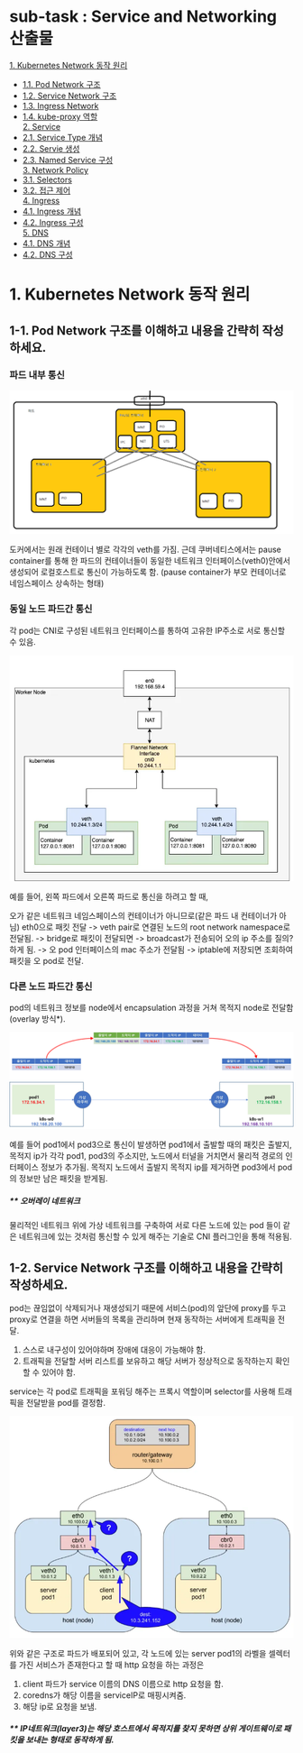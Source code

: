 # sub-task : Service and Networking 산출물

[1. Kubernetes Network 동작 원리](#1-pod)<br>
- [1.1. Pod Network 구조](#11-pod란)<br>
- [1.2. Service Network 구조](#12-yaml-생성)<br>
- [1.3. Ingress Network](#13-pod-배포)<br>
- [1.4. kube-proxy 역할](#14-pod-로그-추출)<br>
[2. Service](#2-static-pod)<br>
- [2.1. Service Type 개념](#21-static-pod-개념)<br>
- [2.2. Servie 생성](#22-static-pod-배포)<br>
- [2.3. Named Service 구성](#23-static-pod-삭제)<br>
[3. Network Policy](#3-multi-container-pod)<br>
- [3.1. Selectors](#31-컨테이너와-pod의-차이점)<br>
- [3.2. 접근 제어](#32-pod-배포)<br>
[4. Ingress](#4-streaming-sidecar-container)<br>
- [4.1. Ingress 개념](#41-sidecar-container란)<br>
- [4.2. Ingress 구성](#42-sidecar-container-배포)<br>
[5. DNS](#4-streaming-sidecar-container)<br>
- [4.1. DNS 개념](#41-sidecar-container란)<br>
- [4.2. DNS 구성](#42-sidecar-container-배포)<br>

# 1. Kubernetes Network 동작 원리

## 1-1. Pod Network 구조를 이해하고 내용을 간략히 작성하세요.

### 파드 내부 통신

![alt text](image.png)


도커에서는 원래 컨테이너 별로 각각의 veth를 가짐. 근데 쿠버네티스에서는 pause container를 통해 한 파드의 컨테이너들이 동일한 네트워크 인터페이스(veth0)안에서 생성되어 로컬호스트로 통신이 가능하도록 함. (pause container가 부모 컨테이너로 네임스페이스 상속하는 형태)

### 동일 노드 파드간 통신

각 pod는 CNI로 구성된 네트워크 인터페이스를 통하여 고유한 IP주소로 서로 통신할 수 있음.

![alt text](image-1.png)

예를 들어, 왼쪽 파드에서 오른쪽 파드로 통신을 하려고 할 때,

오가 같은 네트워크 네임스페이스의 컨테이너가 아니므로(같은 파드 내 컨테이너가 아님) eth0으로 패킷 전달 -> veth pair로 연결된 노드의 root network namespace로 전달됨. -> bridge로 패킷이 전달되면 -> broadcast가 전송되어 오의 ip 주소를 질의?하게 됨. -> 오 pod 인터페이스의 mac 주소가 전달됨 -> iptable에 저장되면 조회하여 패킷을 오 pod로 전달.

### 다른 노드 파드간 통신

pod의 네트워크 정보를 node에서 encapsulation 과정을 거쳐 목적지 node로 전달함(overlay 방식*).

![alt text](image-2.png)

예를 들어 pod1에서 pod3으로 통신이 발생하면 pod1에서 출발할 때의 패킷은 출발지, 목적지 ip가 각각 pod1, pod3의 주소지만, 노드에서 터널을 거치면서 물리적 경로의 인터페이스 정보가 추가됨. 목적지 노드에서 출발지 목적지 ip를 제거하면 pod3에서 pod의 정보만 남은 패킷을 받게됨.

##### ** 오버레이 네트워크

물리적인 네트워크 위에 가상 네트워크를 구축하여 서로 다른 노드에 있는 pod 들이 같은 네트워크에 있는 것처럼 통신할 수 있게 해주는 기술로 CNI 플러그인을 통해 적용됨.

## 1-2. Service Network 구조를 이해하고 내용을 간략히 작성하세요.

pod는 끊임없이 삭제되거나 재생성되기 때문에 서비스(pod)의 앞단에 proxy를 두고 proxy로 연결을 하면 서버들의 목록을 관리하며 현재 동작하는 서버에게 트래픽을 전달.

1. 스스로 내구성이 있어야하며 장애에 대응이 가능해야 함.
2. 트래픽을 전달할 서버 리스트를 보유하고 해당 서버가 정상적으로 동작하는지 확인할 수 있어야 함.

service는 각 pod로 트래픽을 포워딩 해주는 프록시 역할이며 selector를 사용해 트래픽을 전달받을 pod를 결정함.

![alt text](image-3.png)

위와 같은 구조로 파드가 배포되어 있고, 각 노드에 있는 server pod1의 라벨을 셀렉터를 가진 서비스가 존재한다고 할 때 http 요청을 하는 과정은

1. client 파드가 service 이름의 DNS 이름으로 http 요청을 함.
2. coredns가 해당 이름을 serviceIP로 매핑시켜줌.
3. 해당 ip로 요청을 보냄.

##### ** IP네트워크(layer3)는 해당 호스트에서 목적지를 찾지 못하면 상위 게이트웨이로 패킷을 보내는 형태로 동작하게 됨.